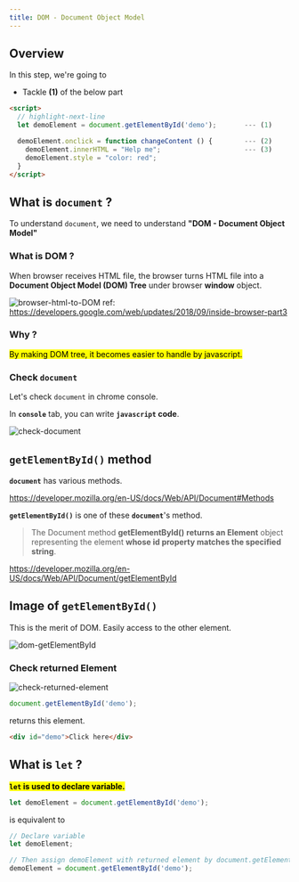 ```yaml
---
title: DOM - Document Object Model
---
```


## Overview

In this step, we're going to
- Tackle **(1)** of the below part

```html title="test4.html"
<script>
  // highlight-next-line
  let demoElement = document.getElementById('demo');       --- (1)

  demoElement.onclick = function changeContent () {        --- (2)
    demoElement.innerHTML = "Help me";                     --- (3)
    demoElement.style = "color: red";
  }
</script>
```


## What is `document` ?

To understand `document`, we need to understand **"DOM - Document Object Model"**


### What is DOM ?
When browser receives HTML file, the browser turns HTML file into a **Document Object Model (DOM) Tree** under browser **window** object.

![browser-html-to-DOM](../../img/2020-05-02-01-53-13.png)
ref: https://developers.google.com/web/updates/2018/09/inside-browser-part3

### Why ?
<mark>By making DOM tree, it becomes easier to handle by javascript.</mark>


### Check `document`
Let's check `document` in chrome console.

In **`console`** tab, you can write **`javascript` code**.

![check-document](../../img/20200501_053737.gif)


## `getElementById()` method

**`document`** has various methods.

https://developer.mozilla.org/en-US/docs/Web/API/Document#Methods

**`getElementById()`** is one of these **`document`**'s method.

> The Document method **getElementById()** **returns an Element** object representing the element **whose id property matches the specified string**. 

https://developer.mozilla.org/en-US/docs/Web/API/Document/getElementById

## Image of `getElementById()`
This is the merit of DOM. Easily access to the other element.

![dom-getElementById](../../img/2020-05-02-02-39-08.png)

### Check returned Element

![check-returned-element](../../img/20200501_054401.gif)

```js
document.getElementById('demo');
```

returns this element.

```html
<div id="demo">Click here</div>
```

## What is `let` ?
**<mark>`let` is used to declare variable.</mark>**

```js
let demoElement = document.getElementById('demo');
```

is equivalent to


```js
// Declare variable
let demoElement;

// Then assign demoElement with returned element by document.getElementById('demo');
demoElement = document.getElementById('demo');
```